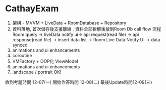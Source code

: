 # CathayExam


1. 架構 - MVVM + LiveData + RoomDatabase + Repository
2. 資料落地, 首次儲存後支援離線 , 資料全部拆解後放到Room Db
 call flow 流程
 Room query -> liveData notify ui-> api request(read file) -> api response(read file)
 -> insert data list -> Room Live Data Notify UI -> data synced
3. animations and ui enhancements
4. coroutine
5. VMFactory + OOP化 ViewModel
6. animations and ui enhancements
7. landscape / portrait OK!


收到考題時間 12-07(一)
開始作答時間 12-08(二)
最後Update時間12-09(三)
